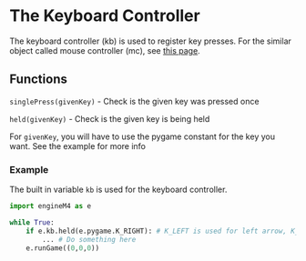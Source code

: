 # The Keyboard Controller
The keyboard controller (kb) is used to register key presses. For the similar object called mouse controller (mc), see [this page](/docs/mouseController.md).
## Functions
`singlePress(givenKey)` - Check is the given key was pressed once

`held(givenKey)` - Check is the given key is being held

For `givenKey`, you will have to use the pygame constant for the key you want. See the example for more info
### Example
The built in variable `kb` is used for the keyboard controller.
```python
import engineM4 as e

while True:
    if e.kb.held(e.pygame.K_RIGHT): # K_LEFT is used for left arrow, K_UP is used for up arrow, and K_DOWN is used for down arrow
        ... # Do something here
    e.runGame((0,0,0))
```